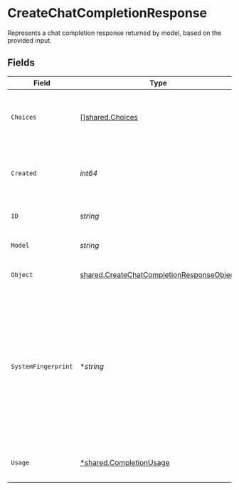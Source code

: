 # CreateChatCompletionResponse

Represents a chat completion response returned by model, based on the provided input.


## Fields

| Field                                                                                                                                                                                                                           | Type                                                                                                                                                                                                                            | Required                                                                                                                                                                                                                        | Description                                                                                                                                                                                                                     |
| ------------------------------------------------------------------------------------------------------------------------------------------------------------------------------------------------------------------------------- | ------------------------------------------------------------------------------------------------------------------------------------------------------------------------------------------------------------------------------- | ------------------------------------------------------------------------------------------------------------------------------------------------------------------------------------------------------------------------------- | ------------------------------------------------------------------------------------------------------------------------------------------------------------------------------------------------------------------------------- |
| `Choices`                                                                                                                                                                                                                       | [][shared.Choices](../../../pkg/models/shared/choices.md)                                                                                                                                                                       | :heavy_check_mark:                                                                                                                                                                                                              | A list of chat completion choices. Can be more than one if `n` is greater than 1.                                                                                                                                               |
| `Created`                                                                                                                                                                                                                       | *int64*                                                                                                                                                                                                                         | :heavy_check_mark:                                                                                                                                                                                                              | The Unix timestamp (in seconds) of when the chat completion was created.                                                                                                                                                        |
| `ID`                                                                                                                                                                                                                            | *string*                                                                                                                                                                                                                        | :heavy_check_mark:                                                                                                                                                                                                              | A unique identifier for the chat completion.                                                                                                                                                                                    |
| `Model`                                                                                                                                                                                                                         | *string*                                                                                                                                                                                                                        | :heavy_check_mark:                                                                                                                                                                                                              | The model used for the chat completion.                                                                                                                                                                                         |
| `Object`                                                                                                                                                                                                                        | [shared.CreateChatCompletionResponseObject](../../../pkg/models/shared/createchatcompletionresponseobject.md)                                                                                                                   | :heavy_check_mark:                                                                                                                                                                                                              | The object type, which is always `chat.completion`.                                                                                                                                                                             |
| `SystemFingerprint`                                                                                                                                                                                                             | **string*                                                                                                                                                                                                                       | :heavy_minus_sign:                                                                                                                                                                                                              | This fingerprint represents the backend configuration that the model runs with.<br/><br/>Can be used in conjunction with the `seed` request parameter to understand when backend changes have been made that might impact determinism.<br/> |
| `Usage`                                                                                                                                                                                                                         | [*shared.CompletionUsage](../../../pkg/models/shared/completionusage.md)                                                                                                                                                        | :heavy_minus_sign:                                                                                                                                                                                                              | Usage statistics for the completion request.                                                                                                                                                                                    |
